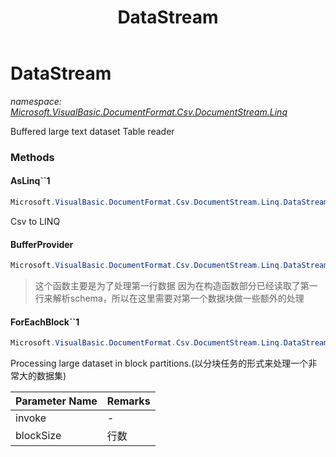 ﻿---
title: DataStream
---

# DataStream
_namespace: [Microsoft.VisualBasic.DocumentFormat.Csv.DocumentStream.Linq](N-Microsoft.VisualBasic.DocumentFormat.Csv.DocumentStream.Linq.html)_

Buffered large text dataset Table reader

### Methods

#### AsLinq``1
```csharp
Microsoft.VisualBasic.DocumentFormat.Csv.DocumentStream.Linq.DataStream.AsLinq``1
```
Csv to LINQ

#### BufferProvider
```csharp
Microsoft.VisualBasic.DocumentFormat.Csv.DocumentStream.Linq.DataStream.BufferProvider
```

> 
>  这个函数主要是为了处理第一行数据
>  因为在构造函数部分已经读取了第一行来解析schema，所以在这里需要对第一个数据块做一些额外的处理
>  

#### ForEachBlock``1
```csharp
Microsoft.VisualBasic.DocumentFormat.Csv.DocumentStream.Linq.DataStream.ForEachBlock``1(System.Action{``0[]},System.Int32)
```
Processing large dataset in block partitions.(以分块任务的形式来处理一个非常大的数据集)

|Parameter Name|Remarks|
|--------------|-------|
|invoke|-|
|blockSize|行数|





